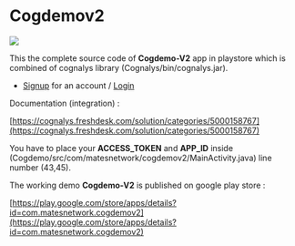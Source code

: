 # Cogdemov2

![](https://raw.githubusercontent.com/cognalys/Cogdemov2/master/cogdemo.gif)


This the complete source code of **Cogdemo-V2** app in playstore which is combined of cognalys library (Cognalys/bin/cognalys.jar).

- [Signup](https://www.cognalys.com/signup/1/) for an account / [Login](http://www.cognalys.com/customer/login)

Documentation (integration)  : 

[https://cognalys.freshdesk.com/solution/categories/5000158767](https://cognalys.freshdesk.com/solution/categories/5000158767)


You have to place your **ACCESS_TOKEN** and **APP_ID** inside (Cogdemo/src/com/matesnetwork/cogdemov2/MainActivity.java) line number (43,45).

The working demo **Cogdemo-V2** is published on google play store :

[https://play.google.com/store/apps/details?id=com.matesnetwork.cogdemov2](https://play.google.com/store/apps/details?id=com.matesnetwork.cogdemov2)





